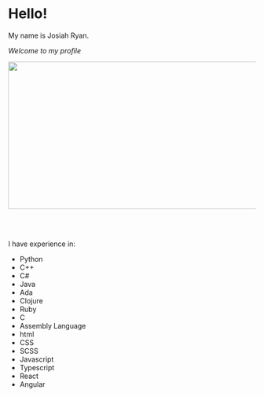 # Hello!

My name is Josiah Ryan.

*Welcome to my profile*

<!-- taken from a github profile guide: https://www.sitepoint.com/github-profile-readme/ -->
<div align="center">
  <img src="https://media.giphy.com/media/dWesBcTLavkZuG35MI/giphy.gif" width="600" height="300"/>
</div>

<br/> <br/>

I have experience in:
- Python
- C++
- C#
- Java
- Ada
- Clojure
- Ruby
- C
- Assembly Language
- html
- CSS
- SCSS
- Javascript
- Typescript
- React
- Angular

